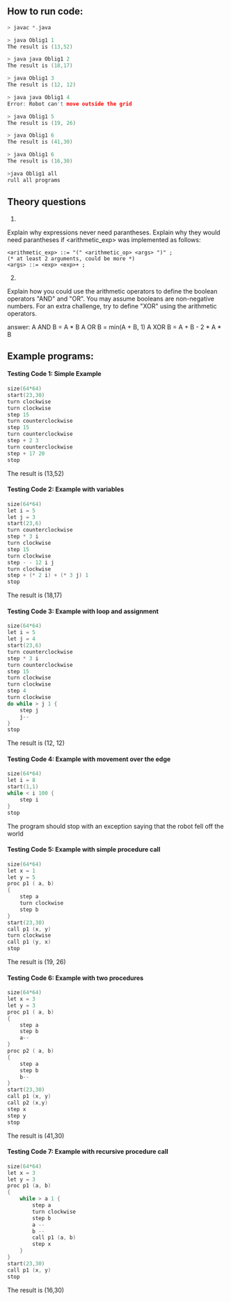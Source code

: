 ## How to run code:
```c
> javac *.java

> java Oblig1 1
The result is (13,52)

> java java Oblig1 2
The result is (18,17)

> java Oblig1 3
The result is (12, 12)

> java java Oblig1 4
Error: Robot can't move outside the grid

> java Oblig1 5
The result is (19, 26)

> java Oblig1 6
The result is (41,30)

> java Oblig1 6
The result is (16,30)

>java Oblig1 all
rull all programs
```

## Theory questions

1)
Explain why expressions never need parantheses. Explain why they would need parantheses if <arithmetic_exp> was implemented as follows:
```ebnf
<arithmetic_exp> ::= "(" <arithmetic_op> <args> ")" ;
(* at least 2 arguments, could be more *)
<args> ::= <exp> <exp>+ ;
```

2)
Explain how you could use the arithmetic operators to define the boolean operators "AND" and "OR". You may assume booleans are non-negative numbers.
For an extra challenge, try to define "XOR" using the arithmetic operators. 

answer:
A AND B = A * B
A OR B = min(A + B, 1)
A XOR B = A + B - 2 * A * B



## Example programs:

#### Testing Code 1: Simple Example

```c
size(64*64)
start(23,30)
turn clockwise
turn clockwise
step 15
turn counterclockwise
step 15
turn counterclockwise
step + 2 3
turn counterclockwise
step + 17 20
stop
```

The result is (13,52)

#### Testing Code 2: Example with variables

```c
size(64*64)
let i = 5
let j = 3
start(23,6)
turn counterclockwise
step * 3 i
turn clockwise
step 15       
turn clockwise
step - - 12 i j      
turn clockwise
step + (* 2 i) + (* 3 j) 1
stop
```
The result is (18,17)

#### Testing Code 3: Example with loop and assignment
```c
size(64*64)
let i = 5
let j = 4
start(23,6)
turn counterclockwise
step * 3 i
turn counterclockwise
step 15
turn clockwise
turn clockwise
step 4
turn clockwise
do while > j 1 {
    step j
    j--
} 
stop
```

The result is (12, 12)

#### Testing Code 4: Example with movement over the edge

```c
size(64*64)
let i = 8
start(1,1)
while < i 100 {
    step i
} 
stop
```

The program should stop with an exception saying that the robot fell off the world

#### Testing Code 5: Example with simple procedure call
```c
size(64*64)
let x = 1
let y = 5
proc p1 ( a, b) 
{
    step a
    turn clockwise
    step b
}
start(23,30)
call p1 (x, y)
turn clockwise
call p1 (y, x)
stop
```

The result is (19, 26)

#### Testing Code 6: Example with two procedures
```c
size(64*64)
let x = 3
let y = 3
proc p1 ( a, b) 
{
    step a
    step b
    a--
}
proc p2 ( a, b) 
{
    step a
    step b
    b--
}
start(23,30)
call p1 (x, y)
call p2 (x,y)
step x
step y
stop
```
The result is (41,30)


#### Testing Code 7: Example with recursive procedure call
```c
size(64*64)
let x = 3
let y = 3
proc p1 (a, b) 
{
    while > a 1 {
        step a
        turn clockwise
        step b  
        a --
        b --
        call p1 (a, b)
        step x
    } 
}
start(23,30)
call p1 (x, y)
stop
```
The result is (16,30)




